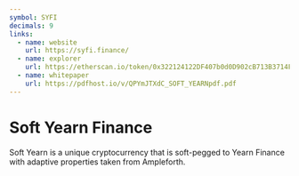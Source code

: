 ```yaml
---
symbol: SYFI
decimals: 9
links:
  - name: website
    url: https://syfi.finance/
  - name: explorer
    url: https://etherscan.io/token/0x322124122DF407b0d0D902cB713B3714FB2e2E1F
  - name: whitepaper
    url: https://pdfhost.io/v/QPYmJTXdC_SOFT_YEARNpdf.pdf
---
```


# Soft Yearn Finance

Soft Yearn is a unique cryptocurrency that is soft-pegged to Yearn Finance with adaptive properties taken from Ampleforth.
